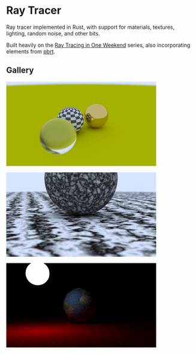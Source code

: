 Ray Tracer
===

Ray tracer implemented in Rust, with support for materials, textures, lighting,
random noise, and other bits.

Built heavily on the [Ray Tracing in One Weekend](https://raytracing.github.io/)
series, also incorporating elements from [pbrt](https://pbrt.org/).

Gallery
---

![Basic scene](gallery/basic.png)

![Noisy textures](gallery/noise.png)

![Lighting](gallery/lighting.png)
